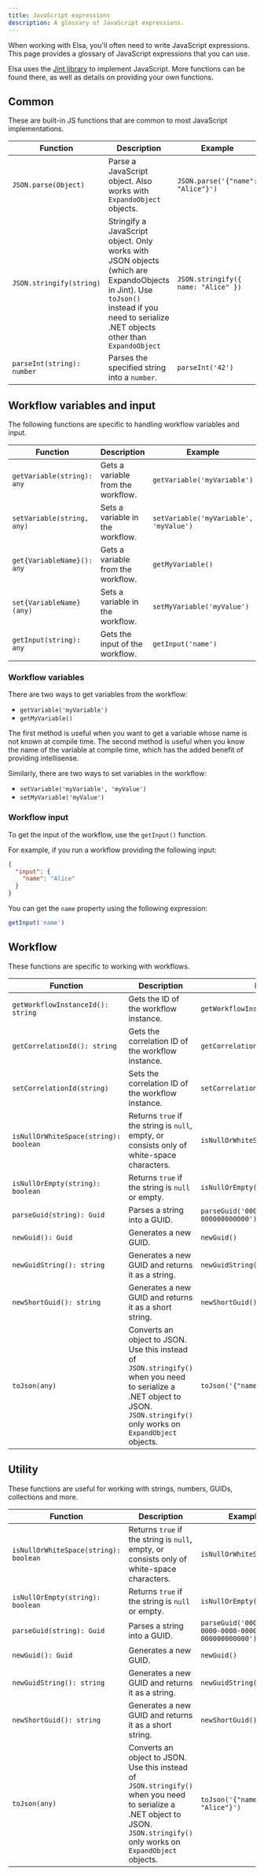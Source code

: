 ```yaml
---
title: JavaScript expressions
description: A glossary of JavaScript expressions.
---
```


When working with Elsa, you'll often need to write JavaScript expressions. This page provides a glossary of JavaScript expressions that you can use.

Elsa uses the [Jint library](https://github.com/sebastienros/jint) to implement JavaScript. More functions can be found there, as well as details on providing your own functions.

## Common

These are built-in JS functions that are common to most JavaScript implementations.

| Function                   | Description                                                                                                                                                                             | Example                             |
|----------------------------|-----------------------------------------------------------------------------------------------------------------------------------------------------------------------------------------|-------------------------------------|
| `JSON.parse(Object)`       | Parse a JavaScript object. Also works with `ExpandoObject` objects.                                                                                                                     | `JSON.parse('{"name": "Alice"}')`   |
| `JSON.stringify(string)`   | Stringify a JavaScript object. Only works with JSON objects (which are ExpandoObjects in Jint). Use `toJson()` instead if you need to serialize .NET objects other than `ExpandoObject` | `JSON.stringify({ name: "Alice" })` |
| `parseInt(string): number` | Parses the specified string into a `number`.                                                                                                                                            | `parseInt('42')`                    |

## Workflow variables and input

The following functions are specific to handling workflow variables and input.

| Function                   | Description                        | Example                                |
|----------------------------|------------------------------------|----------------------------------------|
| `getVariable(string): any` | Gets a variable from the workflow. | `getVariable('myVariable')`            |
| `setVariable(string, any)` | Sets a variable in the workflow.   | `setVariable('myVariable', 'myValue')` |
| `get{VariableName}(): any` | Gets a variable from the workflow. | `getMyVariable()`                      |
| `set{VariableName}(any)`   | Sets a variable in the workflow.   | `setMyVariable('myValue')`             |
| `getInput(string): any`    | Gets the input of the workflow.    | `getInput('name')`                     |

### Workflow variables

There are two ways to get variables from the workflow:

- `getVariable('myVariable')`
- `getMyVariable()`

The first method is useful when you want to get a variable whose name is not known at compile time.
The second method is useful when you know the name of the variable at compile time, which has the added benefit of providing intellisense.

Similarly, there are two ways to set variables in the workflow:

- `setVariable('myVariable', 'myValue')`
- `setMyVariable('myValue')`

### Workflow input

To get the input of the workflow, use the `getInput()` function.

For example, if you run a workflow providing the following input:

```json
{
  "input": {
    "name": "Alice"
  }
}
```

You can get the `name` property using the following expression:

```javascript
getInput('name')
```

## Workflow

These functions are specific to working with workflows. 

| Function                              | Description                                                                                                                                                                   | Example                                             |
|---------------------------------------|-------------------------------------------------------------------------------------------------------------------------------------------------------------------------------|-----------------------------------------------------|
| `getWorkflowInstanceId(): string`     | Gets the ID of the workflow instance.                                                                                                                                         | `getWorkflowInstanceId()`                           |
| `getCorrelationId(): string`          | Gets the correlation ID of the workflow instance.                                                                                                                             | `getCorrelationId()`                                |
| `setCorrelationId(string)`            | Sets the correlation ID of the workflow instance.                                                                                                                             | `setCorrelationId('myCorrelationId')`               |
| `isNullOrWhiteSpace(string): boolean` | Returns `true` if the string is `null`, empty, or consists only of white-space characters.                                                                                    | `isNullOrWhiteSpace('')`                            |
| `isNullOrEmpty(string): boolean`      | Returns `true` if the string is `null` or empty.                                                                                                                              | `isNullOrEmpty('')`                                 |
| `parseGuid(string): Guid`             | Parses a string into a GUID.                                                                                                                                                  | `parseGuid('00000000-0000-0000-0000-000000000000')` |
| `newGuid(): Guid`                     | Generates a new GUID.                                                                                                                                                         | `newGuid()`                                         |
| `newGuidString(): string`             | Generates a new GUID and returns it as a string.                                                                                                                              | `newGuidString()`                                   |
| `newShortGuid(): string`              | Generates a new GUID and returns it as a short string.                                                                                                                        | `newShortGuid()`                                    |
| `toJson(any)`                         | Converts an object to JSON. Use this instead of `JSON.stringify()` when you need to serialize a .NET object to JSON. `JSON.stringify()` only works on `ExpandObject` objects. | `toJson('{"name": "Alice"}')`                       |

## Utility

These functions are useful for working with strings, numbers, GUIDs, collections and more.

| Function                              | Description                                                                                                                                                                   | Example                                             |
|---------------------------------------|-------------------------------------------------------------------------------------------------------------------------------------------------------------------------------|-----------------------------------------------------|
| `isNullOrWhiteSpace(string): boolean` | Returns `true` if the string is `null`, empty, or consists only of white-space characters.                                                                                    | `isNullOrWhiteSpace('')`                            |
| `isNullOrEmpty(string): boolean`      | Returns `true` if the string is `null` or empty.                                                                                                                              | `isNullOrEmpty('')`                                 |
| `parseGuid(string): Guid`             | Parses a string into a GUID.                                                                                                                                                  | `parseGuid('00000000-0000-0000-0000-000000000000')` |
| `newGuid(): Guid`                     | Generates a new GUID.                                                                                                                                                         | `newGuid()`                                         |
| `newGuidString(): string`             | Generates a new GUID and returns it as a string.                                                                                                                              | `newGuidString()`                                   |
| `newShortGuid(): string`              | Generates a new GUID and returns it as a short string.                                                                                                                        | `newShortGuid()`                                    |
| `toJson(any)`                         | Converts an object to JSON. Use this instead of `JSON.stringify()` when you need to serialize a .NET object to JSON. `JSON.stringify()` only works on `ExpandObject` objects. | `toJson('{"name": "Alice"}')`                       |

